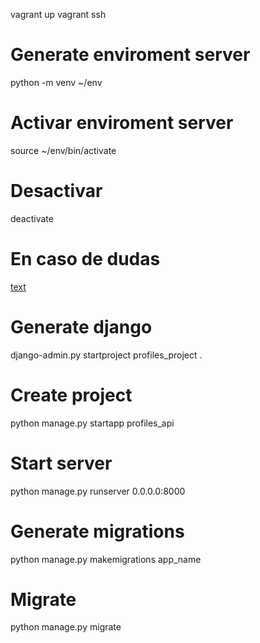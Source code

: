 vagrant up
vagrant ssh
# Generate enviroment server
python -m venv ~/env

# Activar enviroment server
source ~/env/bin/activate

# Desactivar
deactivate

# En caso de dudas
[text](https://python-guide.readthedocs.io/en/latest/dev/virtualenvs/)

# Generate django
django-admin.py startproject profiles_project .

# Create project
python manage.py startapp profiles_api

# Start server
python manage.py runserver 0.0.0.0:8000

# Generate migrations
python manage.py makemigrations app_name

# Migrate
python manage.py migrate